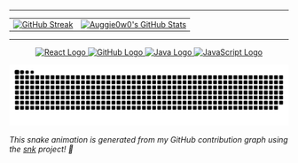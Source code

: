 
---


<table>
  <tr>
    <td>
      <a href="https://git.io/streak-stats">
        <img height="180em" src="https://streak-stats.demolab.com/?user=Auggie0w0&theme=default&hide_border=true" alt="GitHub Streak"/>
      </a>
    </td>
    <td>
      <a href="https://github.com/anuraghazra/github-readme-stats">
        <img height="180em" src="https://github-readme-stats.vercel.app/api?username=Auggie0w0&show_icons=true&theme=default&hide_border=true" alt="Auggie0w0's GitHub Stats"/>
      </a>
    </td>
  </tr>
</table>

---

<!-- Snake animation will be generated by GitHub Action -->
<p align="center">
  <picture>



  <p align="center">
  <a href="https://reactjs.org/">
    <img src="https://readme-components.vercel.app/api?component=logo&logo=react" alt="React Logo" />
  </a>
  <a href="https://github.com/">
    <img src="https://readme-components.vercel.app/api?component=logo&logo=github" alt="GitHub Logo" />
  </a>
  <a href="https://www.java.com/">
    <img src="https://readme-components.vercel.app/api?component=logo&logo=java" alt="Java Logo" />
  </a>
  <a href="https://developer.mozilla.org/en-US/docs/Web/JavaScript">
    <img src="https://readme-components.vercel.app/api?component=logo&logo=javascript" alt="JavaScript Logo" />
  </a>
</p>
    <source media="(prefers-color-scheme: dark)" srcset="https://raw.githubusercontent.com/Auggie0w0/Auggie0w0/main/assets/github-snake-dark.svg" />
    <source media="(prefers-color-scheme: light)" srcset="https://raw.githubusercontent.com/Auggie0w0/Auggie0w0/main/assets/github-snake.svg" />
    <img src="https://raw.githubusercontent.com/Auggie0w0/Auggie0w0/main/assets/github-snake.svg" alt="GitHub Contribution Snake" />
  </picture>
</p>



*This snake animation is generated from my GitHub contribution graph using the [snk](https://github.com/Platane/snk) project! 🐍*
